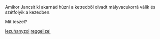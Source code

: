 Amikor Jancsit ki akarnád húzni a ketrecből olvadt mályvacukorrá válik és szétfolyik a kezedben.

Mit teszel?

[lezuhanyzol](../../../zuhanyzas/zuhanyzas.md)
[reggelizel](../../../reggeli/reggeli.md)